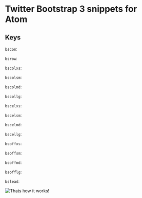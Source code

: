 # Twitter Bootstrap 3 snippets for Atom

## Keys

`bscon`:

`bsrow`:

`bscolxs`:

`bscolsm`:

`bscolmd`:

`bscollg`:

`bscelxs`:

`bscelsm`:

`bscelmd`:

`bscellg`:

`bsoffxs`:

`bsoffsm`:

`bsoffmd`:

`bsofflg`:

`bslead`:

![Thats how it works!](https://dl.dropboxusercontent.com/u/490540/Images/atom-bs.gif)
